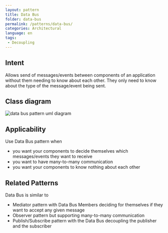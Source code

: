```yaml
---
layout: pattern
title: Data Bus
folder: data-bus
permalink: /patterns/data-bus/
categories: Architectural
language: en
tags:
 - Decoupling
---
```


## Intent

Allows send of messages/events between components of an application
without them needing to know about each other. They only need to know
about the type of the message/event being sent.

## Class diagram
![data bus pattern uml diagram](./etc/data-bus.urm.png "Data Bus pattern")

## Applicability
Use Data Bus pattern when

* you want your components to decide themselves which messages/events they want to receive
* you want to have many-to-many communication
* you want your components to know nothing about each other

## Related Patterns
Data Bus is similar to

* Mediator pattern with Data Bus Members deciding for themselves if they want to accept any given message
* Observer pattern but supporting many-to-many communication
* Publish/Subscribe pattern with the Data Bus decoupling the publisher and the subscriber
